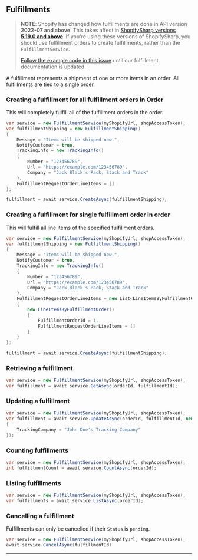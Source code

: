 ## Fulfillments

> **NOTE**: Shopify has changed how fulfillments are done in API version **2022-07 and above**. This takes affect in [ShopifySharp versions **5.19.0 and above**](#API-support). If you're using these versions of ShopifySharp, you should use fulfillment orders to create fulfillments, rather than the `FulfillmentService`. 
> 
> [Follow the example code in this issue](https://github.com/nozzlegear/ShopifySharp/issues/828) until our fulfillment documentation is updated.

A fulfillment represents a shipment of one or more items in an order. All fulfillments are tied to a single order.

### Creating a fulfillment for all fulfillment orders in Order

This will completely fulfill all of the fulfillment orders in the order.

```c#
var service = new FulfillmentService(myShopifyUrl, shopAccessToken);
var fulfillmentShipping = new FulfillmentShipping()
{
    Message = "Items will be shipped now.",
    NotifyCustomer = true,
    TrackingInfo = new TrackingInfo()
    {
        Number = "123456789",
        Url = "https://example.com/123456789",
        Company = "Jack Black's Pack, Stack and Track"
    },
    FulfillmentRequestOrderLineItems = []
};

fulfillment = await service.CreateAsync(fulfillmentShipping);
```

### Creating a fulfillment for single fulfillment order in order

This will fulfill all line items of the specified fulfillment orders.

```cs
var service = new FulfillmentService(myShopifyUrl, shopAccessToken);
var fulfillmentShipping = new FulfillmentShipping()
{
    Message = "Items will be shipped now.",
    NotifyCustomer = true,
    TrackingInfo = new TrackingInfo()
    {
        Number = "123456789",
        Url = "https://example.com/123456789",
        Company = "Jack Black's Pack, Stack and Track"
    },
    FulfillmentRequestOrderLineItems = new List<LineItemsByFulfillmentOrder>()
    {
        new LineItemsByFulfillmentOrder() 
        {
            FulfillmentOrderId = 1,
            FulfillmentRequestOrderLineItems = []
        }
    }
};

fulfillment = await service.CreateAsync(fulfillmentShipping);
```

### Retrieving a fulfillment

```c#
var service = new FulfillmentService(myShopifyUrl, shopAccessToken);
var fulfillment = await service.GetAsync(orderId, fulfillmentId);
```

### Updating a fulfillment

```cs
var service = new FulfillmentService(myShopifyUrl, shopAccessToken);
var fulfillment = await service.UpdateAsync(orderId, fulfillmentId, new Fulfillment()
{
    TrackingCompany = "John Doe's Tracking Company"
});
```

### Counting fulfillments

```c#
var service = new FulfillmentService(myShopifyUrl, shopAccessToken);
int fulfillmentCount = await service.CountAsync(orderId);
```

### Listing fulfillments

```c#
var service = new FulfillmentService(myShopifyUrl, shopAccessToken);
var fulfillments = await service.ListAsync(orderId);
```

### Cancelling a fulfillment

Fulfillments can only be cancelled if their `Status` is `pending`.

```cs
var service = new FulfillmentService(myShopifyUrl, shopAccessToken);
await service.CancelAsync(fulfillmentId)
```

---
